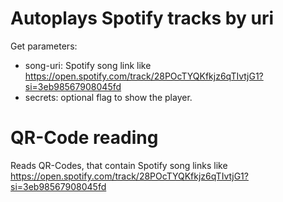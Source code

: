 # Autoplays Spotify tracks by uri

Get parameters:
 - song-uri: Spotify song link like https://open.spotify.com/track/28POcTYQKfkjz6qTIvtjG1?si=3eb98567908045fd
 - secrets: optional flag to show the player.

# QR-Code reading

Reads QR-Codes, that contain Spotify song links like https://open.spotify.com/track/28POcTYQKfkjz6qTIvtjG1?si=3eb98567908045fd
